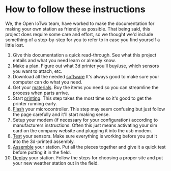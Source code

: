 # How to follow these instructions

We, the Open IoTwx team, have worked to make the documentation for making your own station as
friendly as possible. That being said, this project does require some care and effort, so we thought 
we'd include something of a step-by-step for you to refer to in case you find yourself a little lost.

1. Give this documentation a quick read-through. See what this project entails and what you need 
learn or already know.
2. Make a plan. Figure out what 3d printer you'll buy/use, which sensors you want to attach, etc.
3. Download all the needed [software](getting-started/software.md)
It's always good to make sure your computer can do what you need. 
4. Get your [materials](getting-started/materials.md). 
Buy the items you need so you can streamline the process when parts arrive.
5. Start [printing](print/core_print.md). This step takes the most time so it's good to get the printer running early.
6. [Flash](installation/core_install.md) your microcontroller. 
This step may seem confusing but just follow the page carefully and it'll start making sense.
7. Setup your modem (if necessary for your configuration) according to manufacturers instructions. 
Often this just means activating your sim card on the company website and plugging it into the usb 
modem.
8. [Test](assemble/testing.md) your sensors. Make sure everything is working before you put it into 
the 3d-printed assembly.
9. [Assemble](assemble/core.md) your station. Put all the pieces together and give it a quick test 
before putting it in the field.
10. [Deploy](deploying/core_deploy.md) your station. Follow the steps for choosing a proper site and 
put your new weather station out in the field.

